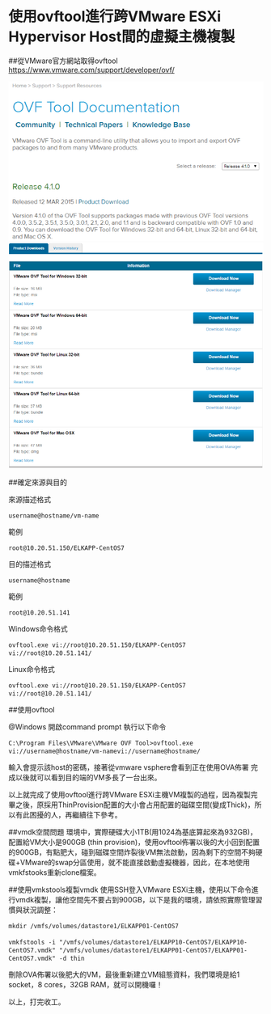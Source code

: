 # 使用ovftool進行跨VMware ESXi Hypervisor Host間的虛擬主機複製

##從VMware官方網站取得ovftool
https://www.vmware.com/support/developer/ovf/

![OVF Tool Documentation](2016-04-07_150006.png)
![OVF Tool Download](2016-04-07_145947.png)

##確定來源與目的

來源描述格式

    username@hostname/vm-name

範例

    root@10.20.51.150/ELKAPP-CentOS7

目的描述格式

    username@hostname

範例

    root@10.20.51.141

Windows命令格式

    ovftool.exe vi://root@10.20.51.150/ELKAPP-CentOS7 vi://root@10.20.51.141/

Linux命令格式

    ovftool.exe vi://root@10.20.51.150/ELKAPP-CentOS7 vi://root@10.20.51.141/

##使用ovftool

@Windows 開啟command prompt 執行以下命令

    C:\Program Files\VMware\VMware OVF Tool>ovftool.exe vi://username@hostname/vm-namevi://username@hostname/

輸入會提示該host的密碼，接著從vmware vsphere會看到正在使用OVA佈署
完成以後就可以看到目的端的VM多長了一台出來。

以上就完成了使用ovftool進行跨VMware ESXi主機VM複製的過程，因為複製完畢之後，原採用ThinProvision配置的大小會占用配置的磁碟空間(變成Thick)，所以有此困擾的人，再繼續往下參考。

##vmdk空間問題
環境中，實際硬碟大小1TB(用1024為基底算起來為932GB)，配置給VM大小是900GB (thin provision)，使用ovftool佈署以後的大小回到配置的900GB，有點肥大，碰到磁碟空間炸裂後VM無法啟動，因為剩下的空間不夠硬碟+VMware的swap分區使用，就不能直接啟動虛擬機器，因此，在本地使用vmkfstooks重新clone檔案。

##使用vmkstools複製vmdk
使用SSH登入VMware ESXi主機，使用以下命令進行vmdk複製，讓他空間先不要占到900GB，以下是我的環境，請依照實際管理習慣與狀況調整：

    mkdir /vmfs/volumes/datastore1/ELKAPP01-CentOS7

    vmkfstools -i "/vmfs/volumes/datastore1/ELKAPP10-CentOS7/ELKAPP10-CentOS7.vmdk" "/vmfs/volumes/datastore1/ELKAPP01-CentOS7/ELKAPP01-CentOS7.vmdk" -d thin

刪除OVA佈署以後肥大的VM，最後重新建立VM組態資料，我們環境是給1 socket，8 cores，32GB RAM，就可以開機囉！

以上，打完收工。